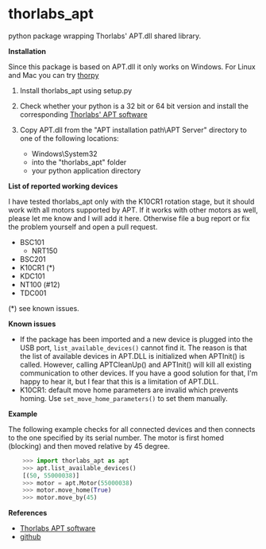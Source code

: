 thorlabs_apt
============
python package wrapping Thorlabs' APT.dll shared library.

**Installation**

Since this package is based on APT.dll it only works on Windows. For Linux and Mac you can try [thorpy](https://github.com/UniNE-CHYN/thorpy)

1. Install thorlabs_apt using setup.py

2. Check whether your python is a 32 bit or 64 bit version and install the corresponding [Thorlabs' APT software](http://www.thorlabs.com/software_pages/ViewSoftwarePage.cfm?Code=APT)

3. Copy APT.dll from the "APT installation path\APT Server" directory to one of the following locations:
    - Windows\System32
    - into the "thorlabs_apt" folder
    - your python application directory

**List of reported working devices**

I have tested thorlabs_apt only with the K10CR1 rotation stage, but it should work with all motors supported by APT. If it works with other motors as well, please let me know and I will add it here. Otherwise file a bug report or fix the problem yourself and open a pull request.

- BSC101
    - NRT150
- BSC201
- K10CR1 (*)
- KDC101
- NT100 (#12)
- TDC001

(*) see known issues.

**Known issues**

- If the package has been imported and a new device is plugged into the USB port, `list_available_devices()` cannot find it. The reason is that the list of available devices in APT.DLL is initialized when APTInit() is called. However, calling APTCleanUp() and APTInit() will kill all existing communication to other devices. If you have a good solution for that, I'm happy to hear it, but I fear that this is a limitation of APT.DLL.
- K10CR1: default move home parameters are invalid which prevents homing. Use `set_move_home_parameters()` to set them manually.

**Example**

The following example checks for all connected devices and then connects
to the one specified by its serial number. The motor is first homed (blocking)
and then moved relative by 45 degree.

```python
    >>> import thorlabs_apt as apt
    >>> apt.list_available_devices()
    [(50, 55000038)]
    >>> motor = apt.Motor(55000038)
    >>> motor.move_home(True)
    >>> motor.move_by(45)
```

**References**

- [Thorlabs APT software](http://www.thorlabs.com/software_pages/ViewSoftwarePage.cfm?Code=APT)
- [github](https://github.com/qpit/thorlabs_apt)
